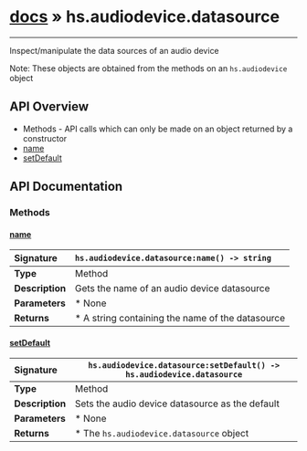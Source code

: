 # [docs](index.md) » hs.audiodevice.datasource
---

Inspect/manipulate the data sources of an audio device

Note: These objects are obtained from the methods on an `hs.audiodevice` object

## API Overview
* Methods - API calls which can only be made on an object returned by a constructor
 * [name](#name)
 * [setDefault](#setdefault)

## API Documentation

### Methods

#### [name](#name)
| <span style="float: left;">**Signature**</span> | <span style="float: left;">`hs.audiodevice.datasource:name() -> string` </span>                                                          |
| -----------------------------------------------------|---------------------------------------------------------------------------------------------------------|
| **Type**                                             | Method                                                                                         |
| **Description**                                      | Gets the name of an audio device datasource                                                                                         |
| **Parameters**                                       |  * None                                       |
| **Returns**                                          |  * A string containing the name of the datasource                                                |

#### [setDefault](#setdefault)
| <span style="float: left;">**Signature**</span> | <span style="float: left;">`hs.audiodevice.datasource:setDefault() -> hs.audiodevice.datasource` </span>                                                          |
| -----------------------------------------------------|---------------------------------------------------------------------------------------------------------|
| **Type**                                             | Method                                                                                         |
| **Description**                                      | Sets the audio device datasource as the default                                                                                         |
| **Parameters**                                       |  * None                                       |
| **Returns**                                          |  * The `hs.audiodevice.datasource` object                                                |

